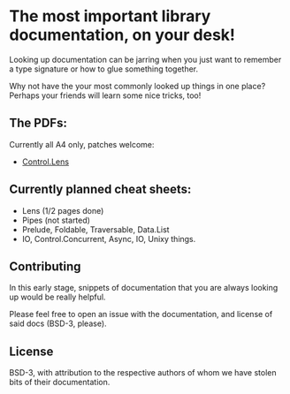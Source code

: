 # The most important library documentation, on your desk!

Looking up documentation can be jarring when you just want to remember a type
signature or how to glue something together.

Why not have the your most commonly looked up things in one place? Perhaps your
friends will learn some nice tricks, too!

## The PDFs:

Currently all A4 only, patches welcome:

* [Control.Lens](raw/lens.pdf)

## Currently planned cheat sheets:

* Lens (1/2 pages done)
* Pipes (not started)
* Prelude, Foldable, Traversable, Data.List
* IO, Control.Concurrent, Async, IO, Unixy things.

## Contributing

In this early stage, snippets of documentation that you are always looking up
would be really helpful.

Please feel free to open an issue with the documentation, and license of said
docs (BSD-3, please).

## License

BSD-3, with attribution to the respective authors of whom we have stolen
bits of their documentation.
